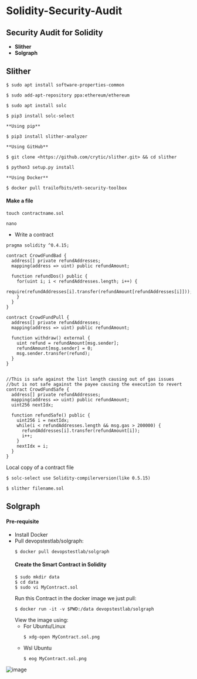 # Solidity-Security-Audit

## Security Audit for Solidity
- **Slither**
- **Solgraph**

## Slither 
```
$ sudo apt install software-properties-common

$ sudo add-apt-repository ppa:ethereum/ethereum

$ sudo apt install solc

$ pip3 install solc-select

**Using pip**

$ pip3 install slither-analyzer

**Using GitHub**

$ git clone <https://github.com/crytic/slither.git> && cd slither

$ python3 setup.py install

**Using Docker**

$ docker pull trailofbits/eth-security-toolbox
```
#### Make a file
```
touch contractname.sol
```
```
nano
```
- Write a contract
```
pragma solidity ^0.4.15;

contract CrowdFundBad {
  address[] private refundAddresses;
  mapping(address => uint) public refundAmount;

  function refundDos() public {
    for(uint i; i < refundAddresses.length; i++) {
      require(refundAddresses[i].transfer(refundAmount[refundAddresses[i]]));
    }
  }
}

contract CrowdFundPull {
  address[] private refundAddresses;
  mapping(address => uint) public refundAmount;

  function withdraw() external {
    uint refund = refundAmount[msg.sender];
    refundAmount[msg.sender] = 0;
    msg.sender.transfer(refund);
  }
}


//This is safe against the list length causing out of gas issues
//but is not safe against the payee causing the execution to revert
contract CrowdFundSafe {
  address[] private refundAddresses;
  mapping(address => uint) public refundAmount;
  uint256 nextIdx;
  
  function refundSafe() public {
    uint256 i = nextIdx;
    while(i < refundAddresses.length && msg.gas > 200000) {
      refundAddresses[i].transfer(refundAmount[i]);
      i++;
    }
    nextIdx = i;
  }
}
```




Local copy of a contract file
```
$ solc-select use Solidity-compilerversion(like 0.5.15)

$ slither filename.sol
```


## Solgraph
#### Pre-requisite
- Install Docker
- Pull devopstestlab/solgraph:
  ```
  $ docker pull devopstestlab/solgraph
  ```
  #### Create the Smart Contract in Solidity
  ```
  $ sudo mkdir data
  $ cd data
  $ sudo vi MyContract.sol
  ```
  Run this Contract in the docker image we just pull:
  ```
  $ docker run -it -v $PWD:/data devopstestlab/solgraph
  ```
  View the image using:
  - For Ubuntu/Linux
    ```
    $ xdg-open MyContract.sol.png
    ```
  - Wsl Ubuntu
    ```
    $ eog MyContract.sol.png
    ```
![image](https://github.com/Sourabh-Kumar04/Solidity-Security-Audit/assets/155216316/d4de0fa4-815c-4458-b617-a195e225606f)















